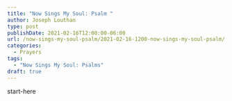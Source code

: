 ```yaml
---
title: "Now Sings My Soul: Psalm "
author: Joseph Louthan
type: post
publishDate: 2021-02-16T12:00:00-06:00
url: /now-sings-my-soul-psalm/2021-02-16-1200-now-sings-my-soul-psalm/
categories:
  - Prayers
tags:
  - "Now Sings My Soul: Psalms"
draft: true
---
```

<div style="font-variant: small-caps;">

</div>
    start-here
